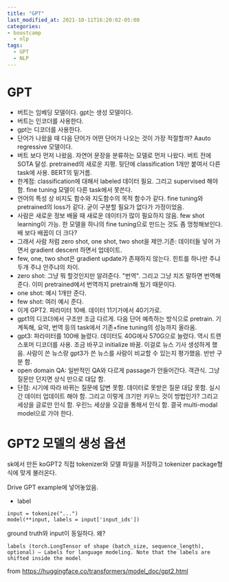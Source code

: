```yaml
---
title: "GPT"
last_modified_at: 2021-10-11T16:20:02-05:00
categories:
- boostcamp
  - nlp
tags:
  - GPT
  - NLP
---
```

# GPT
* 버트는 임베딩 모델이다. gpt는 생성 모델이다. 
* 버트는 인코더를 사용한다. 
* gpt는 디코더를 사용한다. 
* 단어가 나왔을 때 다음 단어가 어떤 단어가 나오는 것이 가장 적절할까? Aauto regressive 모델이다. 
* 버트 보다 먼저 나왔음. 자연어 문장을 분류하는 모델로 먼저 나왔다. 버트 전에 SOTA 달성. pretrained의 새로운 지평. 뒷단에 classification 1개만 붙여서 다른 task에 사용. BERT의 밑거름.
* 한계점: classification에 대해서 labeled 데이터 필요. 그리고 supervised 해야 함. fine tuning 모델이 다른 task에서 못쓴다. 
* 언어의 특성 상 비지도 함수와 지도함수의 목적 함수가 같다. fine tuning와 pretrained의 loss가 같다. 굳이 구분할 필요가 없다가 가정이었음. 
* 사람은 새로운 정보 배울 때 새로운 데이터가 많이 필요하지 않음. few shot learning이 가능. 한 모델을 하나의 fine tuning으로 만드는 것도 좀 멍청해보인다. 배 보다 배꼽이 더 크다? 
* 그래서 사람 처럼 zero shot, one shot, two shot을 제안.기존: 데이터들 넣어 가면서 gradient descent 하면서 업데이트.
* few, one, two shot은 gradient update가 존재하지 않는다. 힌트를 하나만 주냐 두개 주냐 안주냐의 차이. 
* zero shot: 그냥 뭐 할것인지만 알려준다. "번역". 그리고 그냥 치즈 말하면 번역해준다. 이미 pretrained에서 번역까지 pretrain해 뒀기 때문이다. 
* one shot: 예시 1개만 준다.
* few shot: 여러 예시 준다. 
* 이게 GPT2. 파라미터 10배. 데이터 11기가에서 40기가로. 
* gpt1의 디코더에서 구조만 조금 다르게. 다음 단어 예측하는 방식으로 pretrain. 기계독해, 요약, 번역 등의 task에서 기존+fine tuning의 성능까지 올라옴. 
* gpt3: 파라미터를 100배 늘렸다. 데이터도 40G에사 570G으로 늘렸다. 역시 트랜스포머 디코더를 사용. 조금 바꾸고 initialize 바꿈. 이걸로 뉴스 기사 생성하게 했음. 사람이 쓴 뉴스랑 gpt3가 쓴 뉴스를 사람이 비교할 수 있는지 평가했음. 반반 구분 함. 
* open domain QA: 일반적인 QA와 다르게 passage가 안들어간다. 객관식. 그냥 질문만 던지면 상식 만으로 대답 함. 
* 단점: 시기에 따라 바뀌는 질문에 답변 못함. 데이터로 못받은 질문 대답 못함. 실시간 데이터 업데이트 해야 함. 그리고 이렇게 크기만 키우느 것이 방법인가? 그리고 세상을 글로만 인식 함. 우린느 세상을 오감을 통해서 인식 함. 결국 multi-modal model으로 가야 한다.

# GPT2 모델의 생성 옵션

sk에서 만든 koGPT2
직접 tokenizer와 모델 파일을 저장하고 tokenizer package형식에 맞게 불러온다.

Drive GPT example에 넣어놓았음.

* label

```
input = tokenize("...")
model(**input, labels = input['input_ids'])
```

ground truth와 input이 동일하다. 왜?

`labels (torch.LongTensor of shape (batch_size, sequence_length), optional) – Labels for language modeling. Note that the labels are shifted inside the model`

from https://huggingface.co/transformers/model_doc/gpt2.html
